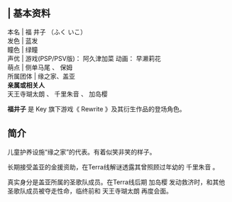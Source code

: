 |  **基本资料**  
---  
本名  |  福 井子 （ふく いこ）   
发色  |  蓝发   
瞳色  |  绿瞳   
声优  |  游戏(PSP/PSV版)：  阿久津加菜  动画：  早濑莉花   
萌点  |  侧单马尾  、  保姆   
所属团体  |  缘之家、盖亚   
**亲属或相关人**  
天王寺瑚太朗  、  千里朱音  、  加岛樱  
  
**福井子** 是  Key  旗下游戏《  Rewrite  》及其衍生作品的登场角色。

##  简介

儿童护养设施“缘之家”的代表。有着似笑非笑的样子。

长期接受盖亚的金援资助，在Terra线解谜透露其曾照顾过年幼的  千里朱音  。

真实身分是盖亚所属的圣歌队成员。在Terra线后期  加岛樱  发动救济时，和其他圣歌队成员被夺走性命，临终前和  天王寺瑚太朗  再度会面。

